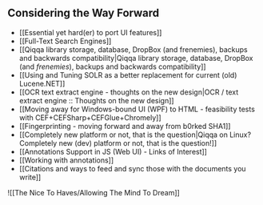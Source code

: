 ## Considering the Way Forward
+ [[Essential yet hard(er) to port UI features]] 
+ [[Full-Text Search Engines]]
+ [[Qiqqa library storage, database, DropBox (and frenemies), backups and backwards compatibility|Qiqqa library storage, database, DropBox (and *frenemies*), backups and backwards compatibility]]
+ [[Using and Tuning SOLR as a better replacement for current (old) Lucene.NET]]
+ [[OCR text extract engine - thoughts on the new design|OCR / text extract engine :: Thoughts on the new design]]
+ [[Moving away for Windows-bound UI (WPF) to HTML - feasibility tests with CEF+CEFSharp+CEFGlue+Chromely]]
+ [[Fingerprinting - moving forward and away from b0rked SHA1]]
+ [[Completely new platform or not, that is the question|Qiqqa on Linux? Completely new (dev) platform or not, that is the question!]]
+ [[Annotations Support in JS (Web UI) - Links of Interest]]
+ [[Working with annotations]]
+ [[Citations and ways to feed and sync those with the documents you write]]


![[The Nice To Haves/Allowing The Mind To Dream]]
